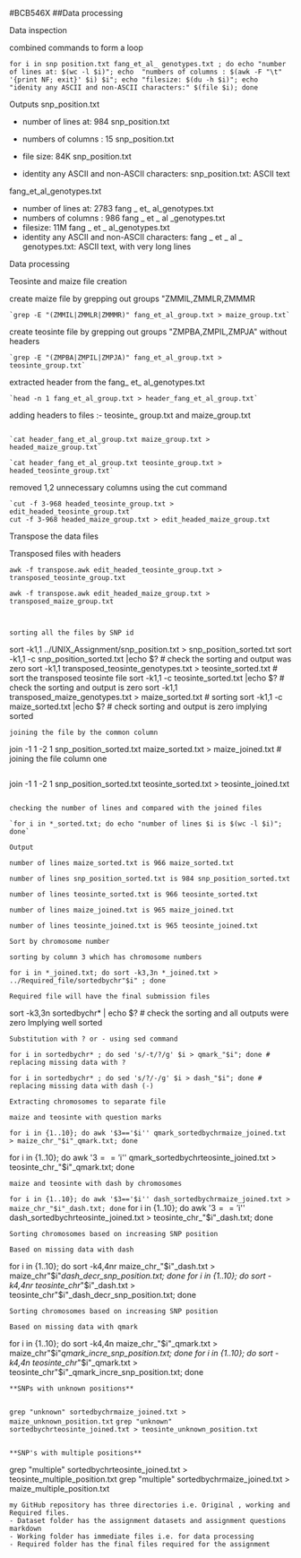 ﻿﻿﻿﻿﻿﻿﻿﻿﻿﻿﻿#BCB546X
##Data processing

Data inspection

combined commands to form a loop

```
for i in snp position.txt fang_et_al_ genotypes.txt ; do echo "number of lines at: $(wc -l $i)"; echo  "numbers of columns : $(awk -F "\t" '{print NF; exit}' $i) $i"; echo "filesize: $(du -h $i)"; echo "idenity any ASCII and non-ASCII characters:" $(file $i); done
```

Outputs snp_position.txt

- number of lines at: 984 snp_position.txt

- numbers of columns : 15 snp_position.txt

- file size: 84K	snp_position.txt

- identity any ASCII and non-ASCII characters: snp_position.txt: ASCII text


fang_et_al_genotypes.txt

- number of lines at: 2783 fang _ et_ al_genotypes.txt
- numbers of columns : 986 fang _ et _ al _genotypes.txt
- filesize: 11M	fang _ et _ al_genotypes.txt
- identity any ASCII and non-ASCII characters: fang _ et _ al _ genotypes.txt: ASCII text, with very long lines


Data processing

Teosinte and maize file creation

create maize file by grepping out groups "ZMMIL,ZMMLR,ZMMMR


```
`grep -E "(ZMMIL|ZMMLR|ZMMMR)" fang_et_al_group.txt > maize_group.txt`
```

create teosinte file by grepping out groups "ZMPBA,ZMPIL,ZMPJA" without headers

```
`grep -E "(ZMPBA|ZMPIL|ZMPJA)" fang_et_al_group.txt > teosinte_group.txt`
```

extracted header from the fang_ et_ al_genotypes.txt


```
`head -n 1 fang_et_al_group.txt > header_fang_et_al_group.txt`

```

adding headers to files :- teosinte_ group.txt and maize_group.txt

```

`cat header_fang_et_al_group.txt maize_group.txt > headed_maize_group.txt`

`cat header_fang_et_al_group.txt teosinte_group.txt > headed_teosinte_group.txt`

```
removed 1,2 unnecessary columns using the cut command

```
`cut -f 3-968 headed_teosinte_group.txt > edit_headed_teosinte_group.txt`
cut -f 3-968 headed_maize_group.txt > edit_headed_maize_group.txt
```

Transpose the data files

Transposed files with headers

```
awk -f transpose.awk edit_headed_teosinte_group.txt > transposed_teosinte_group.txt
```
`awk -f transpose.awk edit_headed_maize_group.txt > transposed_maize_group.txt`
```


sorting all the files by SNP id

```
sort -k1,1 ../UNIX_Assignment/snp_position.txt > snp_position_sorted.txt
sort -k1,1 -c  snp_position_sorted.txt |echo $? # check the sorting and output was zero
sort -k1,1 transposed_teosinte_genotypes.txt > teosinte_sorted.txt # sort the transposed teosinte file 
sort -k1,1 -c  teosinte_sorted.txt |echo $? # check the sorting and output is zero
sort -k1,1 transposed_maize_genotypes.txt > maize_sorted.txt # sorting 
sort -k1,1 -c  maize_sorted.txt |echo $? # check sorting and output is zero implying sorted 
```
joining the file by the common column

```
join -1 1 -2 1 snp_position_sorted.txt maize_sorted.txt > maize_joined.txt # joining the file column one 

```
```
join -1 1 -2 1 snp_position_sorted.txt teosinte_sorted.txt > teosinte_joined.txt
```

checking the number of lines and compared with the joined files
 
`for i in *_sorted.txt; do echo "number of lines $i is $(wc -l $i)"; done` 

Output

```
`number of lines maize_sorted.txt is 966 maize_sorted.txt`

`number of lines snp_position_sorted.txt is 984 snp_position_sorted.txt`

`number of lines teosinte_sorted.txt is 966 teosinte_sorted.txt`

`number of lines maize_joined.txt is 965 maize_joined.txt`

`number of lines teosinte_joined.txt is 965 teosinte_joined.txt`
```
Sort by chromosome number

sorting by column 3 which has chromosome numbers

```
`for i in *_joined.txt; do sort -k3,3n *_joined.txt > ../Required_file/sortedbychr"$i" ; done`
```
Required file will have the final submission files

```
sort -k3,3n sortedbychr* | echo $? # check the sorting and all outputs were zero Implying well sorted 
```
Substitution with ? or - using sed command

```
`for i in sortedbychr* ; do sed 's/-t/?/g' $i > qmark_"$i"; done # replacing missing data with ?`

`for i in sortedbychr* ; do sed 's/?/-/g' $i > dash_"$i"; done # replacing missing data with dash (-)`
```
Extracting chromosomes to separate file

maize and teosinte with question marks 

```
`for i in {1..10}; do awk '$3=='$i'' qmark_sortedbychrmaize_joined.txt > maize_chr_"$i"_qmark.txt; done`

for i in {1..10}; do awk '$3=='$i'' qmark_sortedbychrteosinte_joined.txt > teosinte_chr_"$i"_qmark.txt; done
```
maize and teosinte with dash by chromosomes

```
`for i in {1..10}; do awk '$3=='$i'' dash_sortedbychrmaize_joined.txt > maize_chr_"$i"_dash.txt; done`
for i in {1..10}; do awk '$3=='$i'' dash_sortedbychrteosinte_joined.txt > teosinte_chr_"$i"_dash.txt; done
```
Sorting chromosomes based on increasing SNP position

Based on missing data with dash

```
for i in {1..10}; do sort -k4,4nr  maize_chr_"$i"_dash.txt > maize_chr"$i"_dash_decr_snp_position.txt; done
for i in {1..10}; do sort -k4,4nr  teosinte_chr_"$i"_dash.txt > teosinte_chr"$i"_dash_decr_snp_position.txt; done


```
Sorting chromosomes based on increasing SNP position

Based on missing data with qmark

```
for i in {1..10}; do sort -k4,4n maize_chr_"$i"_qmark.txt > maize_chr"$i"_qmark_incre_snp_position.txt; done
for i in {1..10}; do sort -k4,4n teosinte_chr_"$i"_qmark.txt > teosinte_chr"$i"_qmark_incre_snp_position.txt; done
```
**SNPs with unknown positions**


```
`grep "unknown" sortedbychrmaize_joined.txt > maize_unknown_position.txt`
`grep "unknown" sortedbychrteosinte_joined.txt > teosinte_unknown_position.txt`
```

**SNP's with multiple positions**

```
grep "multiple" sortedbychrteosinte_joined.txt > teosinte_multiple_position.txt
grep "multiple" sortedbychrmaize_joined.txt > maize_multiple_position.txt
```
my GitHub repository has three directories i.e. Original , working and Required files. 
- Dataset folder has the assignment datasets and assignment questions markdown
- Working folder has immediate files i.e. for data processing 
- Required folder has the final files required for the assignment


































